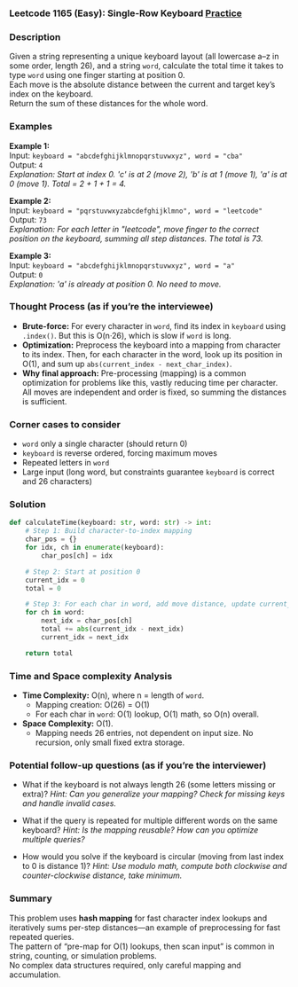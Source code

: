 ### Leetcode 1165 (Easy): Single-Row Keyboard [Practice](https://leetcode.com/problems/single-row-keyboard)

### Description  
Given a string representing a unique keyboard layout (all lowercase a–z in some order, length 26), and a string `word`, calculate the total time it takes to type `word` using one finger starting at position 0.  
Each move is the absolute distance between the current and target key’s index on the keyboard.  
Return the sum of these distances for the whole word.

### Examples  

**Example 1:**  
Input: `keyboard = "abcdefghijklmnopqrstuvwxyz", word = "cba"`  
Output: `4`  
*Explanation: Start at index 0. 'c' is at 2 (move 2), 'b' is at 1 (move 1), 'a' is at 0 (move 1). Total = 2 + 1 + 1 = 4.*

**Example 2:**  
Input: `keyboard = "pqrstuvwxyzabcdefghijklmno", word = "leetcode"`  
Output: `73`  
*Explanation: For each letter in "leetcode", move finger to the correct position on the keyboard, summing all step distances. The total is 73.*

**Example 3:**  
Input: `keyboard = "abcdefghijklmnopqrstuvwxyz", word = "a"`  
Output: `0`  
*Explanation: 'a' is already at position 0. No need to move.*

### Thought Process (as if you’re the interviewee)  
- **Brute-force:** For every character in `word`, find its index in `keyboard` using `.index()`. But this is O(n·26), which is slow if `word` is long.
- **Optimization:** Preprocess the keyboard into a mapping from character to its index. Then, for each character in the word, look up its position in O(1), and sum up `abs(current_index - next_char_index)`.
- **Why final approach:** Pre-processing (mapping) is a common optimization for problems like this, vastly reducing time per character. All moves are independent and order is fixed, so summing the distances is sufficient.

### Corner cases to consider  
- `word` only a single character (should return 0)
- `keyboard` is reverse ordered, forcing maximum moves
- Repeated letters in `word`
- Large input (long word, but constraints guarantee `keyboard` is correct and 26 characters)

### Solution

```python
def calculateTime(keyboard: str, word: str) -> int:
    # Step 1: Build character-to-index mapping
    char_pos = {}
    for idx, ch in enumerate(keyboard):
        char_pos[ch] = idx

    # Step 2: Start at position 0
    current_idx = 0
    total = 0

    # Step 3: For each char in word, add move distance, update current_idx
    for ch in word:
        next_idx = char_pos[ch]
        total += abs(current_idx - next_idx)
        current_idx = next_idx

    return total
```

### Time and Space complexity Analysis  

- **Time Complexity:** O(n), where n = length of `word`. 
  - Mapping creation: O(26) = O(1)
  - For each char in `word`: O(1) lookup, O(1) math, so O(n) overall.
- **Space Complexity:** O(1).
  - Mapping needs 26 entries, not dependent on input size. No recursion, only small fixed extra storage.

### Potential follow-up questions (as if you’re the interviewer)  

- What if the keyboard is not always length 26 (some letters missing or extra)?
  *Hint: Can you generalize your mapping? Check for missing keys and handle invalid cases.*

- What if the query is repeated for multiple different words on the same keyboard?
  *Hint: Is the mapping reusable? How can you optimize multiple queries?*

- How would you solve if the keyboard is circular (moving from last index to 0 is distance 1)?
  *Hint: Use modulo math, compute both clockwise and counter-clockwise distance, take minimum.*

### Summary
This problem uses **hash mapping** for fast character index lookups and iteratively sums per-step distances—an example of preprocessing for fast repeated queries.  
The pattern of “pre-map for O(1) lookups, then scan input” is common in string, counting, or simulation problems.  
No complex data structures required, only careful mapping and accumulation.